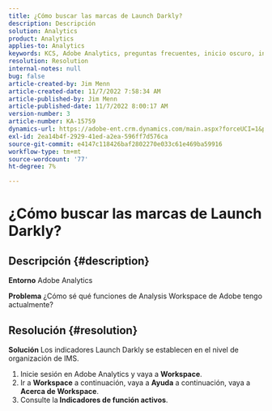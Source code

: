 ```yaml
---
title: ¿Cómo buscar las marcas de Launch Darkly?
description: Descripción
solution: Analytics
product: Analytics
applies-to: Analytics
keywords: KCS, Adobe Analytics, preguntas frecuentes, inicio oscuro, indicadores
resolution: Resolution
internal-notes: null
bug: false
article-created-by: Jim Menn
article-created-date: 11/7/2022 7:58:34 AM
article-published-by: Jim Menn
article-published-date: 11/7/2022 8:00:17 AM
version-number: 3
article-number: KA-15759
dynamics-url: https://adobe-ent.crm.dynamics.com/main.aspx?forceUCI=1&pagetype=entityrecord&etn=knowledgearticle&id=0b8172f4-715e-ed11-9561-6045bd0065f9
exl-id: 2ea14b4f-2929-41ed-a2ea-596ff7d576ca
source-git-commit: e4147c118426baf2802270e033c61e469ba59916
workflow-type: tm+mt
source-wordcount: '77'
ht-degree: 7%

---
```


# ¿Cómo buscar las marcas de Launch Darkly?

## Descripción {#description}


<b>Entorno</b>
Adobe Analytics

<b>Problema</b>
¿Cómo sé qué funciones de Analysis Workspace de Adobe tengo actualmente?


## Resolución {#resolution}


<b>Solución</b>
Los indicadores Launch Darkly se establecen en el nivel de organización de IMS.

1. Inicie sesión en Adobe Analytics y vaya a <b>Workspace</b>.
2. Ir a <b>Workspace</b> a continuación, vaya a <b>Ayuda</b> a continuación, vaya a <b>Acerca de Workspace</b>.
3. Consulte la<b> Indicadores de función activos</b>.
